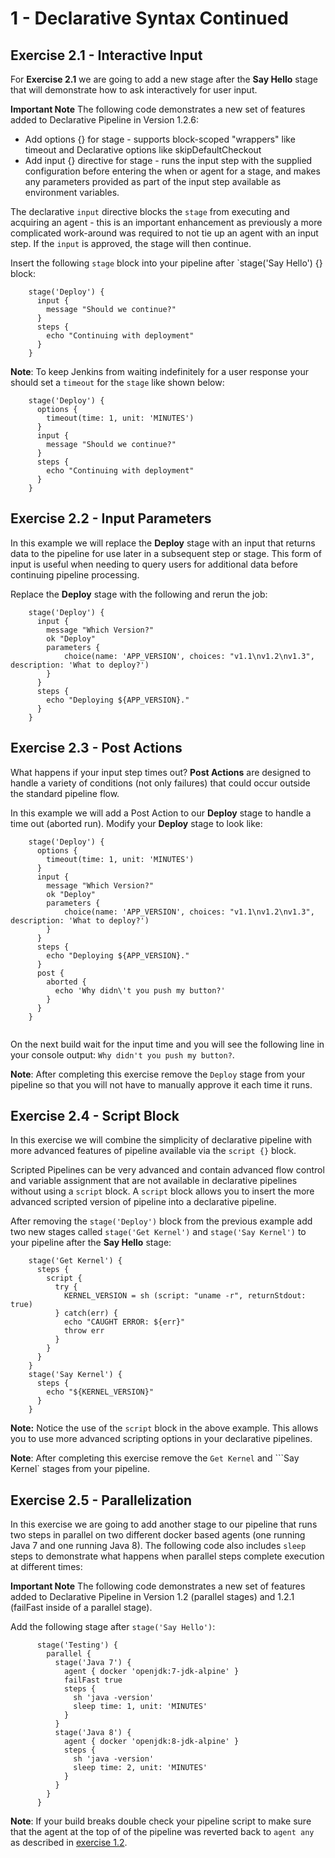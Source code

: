 # 1 - Declarative Syntax Continued

## Exercise 2.1 - Interactive Input

For **Exercise 2.1** we are going to add a new stage after the **Say Hello** stage that will demonstrate how to ask interactively for user input. 

**Important Note** The following code demonstrates a new set of features added to Declarative Pipeline in Version 1.2.6:

  - Add options {} for stage - supports block-scoped "wrappers" like timeout and Declarative options like skipDefaultCheckout
  - Add input {} directive for stage - runs the input step with the supplied configuration before entering the when or agent for a stage, and makes any parameters provided as part of the input step available as environment variables.

The declarative `input` directive blocks the `stage` from executing and acquiring an agent - this is an important enhancement as previously a more complicated work-around was required to not tie up an agent with an input step. If the `input` is approved, the stage will then continue.

Insert the following `stage` block into your pipeline after `stage('Say Hello') {} block:

```
    stage('Deploy') {
      input {
        message "Should we continue?"
      }
      steps {
        echo "Continuing with deployment"
      }
    }
```

**Note**: To keep Jenkins from waiting indefinitely for a user response your should set a ```timeout``` for the `stage` like shown below:

```
    stage('Deploy') {
      options {
        timeout(time: 1, unit: 'MINUTES') 
      }
      input {
        message "Should we continue?"
      }
      steps {
        echo "Continuing with deployment"
      }
    }
```

## Exercise 2.2 - Input Parameters

In this example we will replace the **Deploy** stage with an input that returns data to the pipeline for use later in a subsequent step or stage.  This form of input is useful when needing to query users for additional data before continuing pipeline processing.

Replace the **Deploy** stage with the following and rerun the job:
```
    stage('Deploy') {
      input {
        message "Which Version?"
        ok "Deploy"
        parameters {
            choice(name: 'APP_VERSION', choices: "v1.1\nv1.2\nv1.3", description: 'What to deploy?')
        }
      }
      steps {
        echo "Deploying ${APP_VERSION}."
      }
    }
```


## Exercise 2.3 - Post Actions

What happens if your input step times out? **Post Actions** are designed to handle a variety of conditions (not only failures) that could occur outside the standard pipeline flow.

In this example we will add a Post Action to our **Deploy** stage to handle a time out (aborted run). Modify your **Deploy** stage to look like:

```
    stage('Deploy') {
      options {
        timeout(time: 1, unit: 'MINUTES') 
      }
      input {
        message "Which Version?"
        ok "Deploy"
        parameters {
            choice(name: 'APP_VERSION', choices: "v1.1\nv1.2\nv1.3", description: 'What to deploy?')
        }
      }
      steps {
        echo "Deploying ${APP_VERSION}."
      }
      post {
        aborted {
          echo 'Why didn\'t you push my button?'
        }
      }
    }
      
```

On the next build wait for the input time and you will see the following line in your console output: ```Why didn't you push my button?```.

**Note**: After completing this exercise remove the ```Deploy``` stage from your pipeline so that you will not have to manually approve it each time it runs.

## Exercise 2.4 - Script Block

In this exercise we will combine the simplicity of declarative pipeline with more advanced features of pipeline available via the `script {}` block.  

Scripted Pipelines can be very advanced and contain advanced flow control and variable assignment that are not available in declarative pipelines without using a `script` block.  A `script` block allows you to insert the more advanced scripted version of pipeline into a declarative pipeline.

After removing the ```stage('Deploy')``` block from the previous example add two new stages called ```stage('Get Kernel')``` and ```stage('Say Kernel')``` to your pipeline after the **Say Hello** stage:

```
    stage('Get Kernel') {
      steps {
        script {
          try {
            KERNEL_VERSION = sh (script: "uname -r", returnStdout: true)
          } catch(err) {
            echo "CAUGHT ERROR: ${err}"
            throw err
          }
        }
      }
    }
    stage('Say Kernel') {
      steps {
        echo "${KERNEL_VERSION}"
      }
    }

```
**Note:** Notice the use of the `script` block in the above example.  This allows you to use more advanced scripting options in your declarative pipelines.

**Note**: After completing this exercise remove the ```Get Kernel``` and ```Say Kernel` stages from your pipeline.


## Exercise 2.5 - Parallelization

In this exercise we are going to add another stage to our pipeline that runs two steps in parallel on two different docker based agents (one running Java 7 and one running Java 8). The following code also includes ```sleep``` steps to demonstrate what happens when parallel steps complete execution at different times:

**Important Note** The following code demonstrates a new set of features added to Declarative Pipeline in Version 1.2 (parallel stages) and 1.2.1 (failFast inside of a parallel stage).

Add the following stage after ```stage('Say Hello')```:

```
      stage('Testing') {
        parallel {
          stage('Java 7') {
            agent { docker 'openjdk:7-jdk-alpine' }
            failFast true
            steps {
              sh 'java -version'
              sleep time: 1, unit: 'MINUTES'
            }
          }
          stage('Java 8') {
            agent { docker 'openjdk:8-jdk-alpine' }
            steps {
              sh 'java -version'
              sleep time: 2, unit: 'MINUTES'
            }
          }
        }
      }
```

**Note**: If your build breaks double check your pipeline script to make sure that the agent at the top of of the pipeline was reverted back to ```agent any``` as described in [exercise 1.2](./Exercise-01.md).

